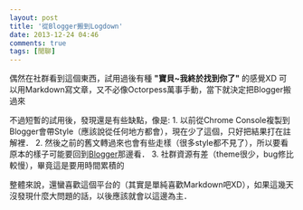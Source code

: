 ```yaml
---
layout: post
title: '從Blogger搬到Logdown'
date: 2013-12-24 04:46
comments: true
tags: [閒聊]
---
```


偶然在社群看到這個東西，試用過後有種 **"寶貝~我終於找到你了"** 的感覺XD
可以用Markdown寫文章，又不必像Octorpess萬事手動，當下就決定把Blogger搬過來

不過短暫的試用後，發現還是有些缺點，像是: 
    1. 以前從Chrome Console複製到Blogger會帶Style（應該說從任何地方都會），現在少了這個，只好把結果打在註解裡．
    2. 然後之前的舊文轉過來也會有些走樣（很多style都不見了），所以要看原本的樣子可能要回到[Blogger](http://apolkingg8.blogspot.com)那邊看．
    3. 社群資源有差（theme很少，bug修比較慢），畢竟這是要用時間累積的

整體來說，還蠻喜歡這個平台的（其實是單純喜歡Markdown吧XD），如果這幾天沒發現什麼大問題的話，以後應該就會以這邊為主．


